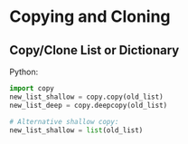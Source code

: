 # Copying and Cloning

## Copy/Clone List or Dictionary

Python:

```python
import copy
new_list_shallow = copy.copy(old_list)
new_list_deep = copy.deepcopy(old_list)

# Alternative shallow copy:
new_list_shallow = list(old_list)
```
